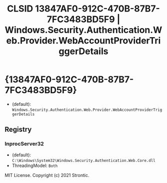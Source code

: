 ﻿---
title: "CLSID 13847AF0-912C-470B-87B7-7FC3483BD5F9 | Windows.Security.Authentication.Web.Provider.WebAccountProviderTriggerDetails"
excerpt: What is COM-Object CLSID 13847AF0-912C-470B-87B7-7FC3483BD5F9?
---

# {13847AF0-912C-470B-87B7-7FC3483BD5F9}

* (default): `Windows.Security.Authentication.Web.Provider.WebAccountProviderTriggerDetails`

## Registry


### InprocServer32

* (default): `C:\Windows\System32\Windows.Security.Authentication.Web.Core.dll`
* ThreadingModel: `Both`

MIT License. Copyright (c) 2021 Strontic.


